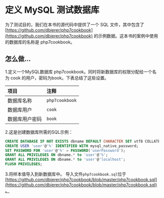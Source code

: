 # 定义 MySQL 测试数据库

为了测试目的，我们在本书的源代码中提供了一个 SQL 文件，其中包含了 [https://github.com/dbierer/php7cookbook](https://github.com/dbierer/php7cookbook) 的示例数据。这本书的案例中使用的数据库的名称是 php7cookbook。

## 怎么做...

1.定义一个MySQL数据库 php7cookbook。同时将新数据库的权限分配给一个名为 cook 的用户，密码为book。下表总结了这些设置。

| 项目 | 注释 |
| :--- | :--- |
| 数据库名称 | `php7cookbook` |
| 数据库用户 | `cook` |
| 数据库用户密码 | `book` |

2.这是创建数据库所需的SQL示例：

```sql
CREATE DATABASE IF NOT EXISTS dbname DEFAULT CHARACTER SET utf8 COLLATE utf8_general_ci;
CREATE USER 'user'@'%' IDENTIFIED WITH mysql_native_password;
SET PASSWORD FOR 'user'@'%' = PASSWORD('userPassword');
GRANT ALL PRIVILEGES ON dbname.* to 'user'@'%';
GRANT ALL PRIVILEGES ON dbname.* to 'user'@'localhost';
FLUSH PRIVILEGES;
```

3.将样本值导入到新数据库中。 导入文件`php7cookbook.sql`位于[https://github.com/dbierer/php7cookbook/blob/master/php7cookbook.sql](https://github.com/dbierer/php7cookbook/blob/master/php7cookbook.sql)。

